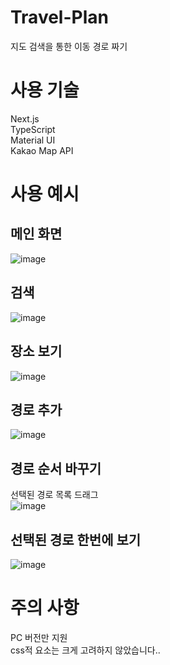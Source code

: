 # Travel-Plan
지도 검색을 통한 이동 경로 짜기

# 사용 기술
Next.js
<br/>
TypeScript
<br/>
Material UI
<br/>
Kakao Map API

# 사용 예시
## 메인 화면
![image](https://user-images.githubusercontent.com/26485439/198586963-aaa76977-74ab-438d-95b9-277aa73864d6.png)

## 검색
![image](https://user-images.githubusercontent.com/26485439/198587017-d5d4dde3-efb0-40ed-8709-aca5edf2ee58.png)

## 장소 보기
![image](https://user-images.githubusercontent.com/26485439/198587088-e364e5bc-bc31-43dd-8fc1-e8b15920114c.png)

## 경로 추가
![image](https://user-images.githubusercontent.com/26485439/198587143-2cb88806-4f32-489e-8a64-f709599787f6.png)

## 경로 순서 바꾸기
선택된 경로 목록 드래그
<br/>
![image](https://user-images.githubusercontent.com/26485439/198587210-16351ef9-9772-404a-9fee-4c0d0a959611.png)

## 선택된 경로 한번에 보기
![image](https://user-images.githubusercontent.com/26485439/198587418-86173cb2-6138-4651-aabf-7e7b9a12e086.png)

# 주의 사항
PC 버전만 지원
<br/>
css적 요소는 크게 고려하지 않았습니다..

